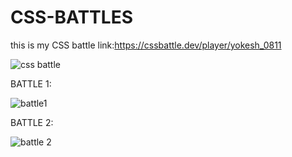 # CSS-BATTLES
this is my CSS battle link:https://cssbattle.dev/player/yokesh_0811

![css battle](https://user-images.githubusercontent.com/99379363/199982857-2570eaf8-06b1-4b96-8655-060426529eea.png)

BATTLE 1:

![battle1](https://user-images.githubusercontent.com/99379363/199984017-3d9accbf-19e5-4b4d-a697-c27085085f07.png)

BATTLE 2:

![battle 2](https://user-images.githubusercontent.com/99379363/199984973-73a45e49-9c69-4861-8d76-ad242a1aa46a.png)
